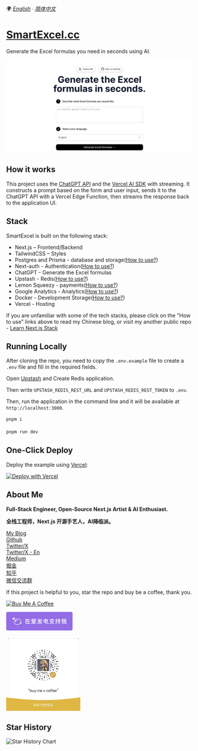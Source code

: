 🌍 *[English](README.md) ∙ [简体中文](README-zh.md)*


# [SmartExcel.cc](https://www.smartExcel.cc/)

Generate the Excel formulas you need in seconds using AI.

[![Generate the Excel formulas](./public/screenshot.png)](https://www.smartExcel.cc/)

## How it works

This project uses the [ChatGPT API](https://openai.com/api/) and the [Vercel AI SDK](https://sdk.vercel.ai/docs) with streaming. It constructs a prompt based on the form and user input, sends it to the ChatGPT API with a Vercel Edge Function, then streams the response back to the application UI.

## Stack 

SmartExcel is built on the following stack:

- Next.js – Frontend/Backend
- TailwindCSS – Styles
- Postgres and Prisma - database and storage([How to use?](https://weijunext.com/article/061d8cd9-fcf3-4d9e-bd33-e257bc4f9989))
- Next-auth - Authentication([How to use?](https://weijunext.com/article/061d8cd9-fcf3-4d9e-bd33-e257bc4f9989)) 
- ChatGPT - Generate the Excel formulas
- Upstash - Redis([How to use?](https://weijunext.com/article/6510121c-90da-4d20-85a1-72cbbdb3983b))
- Lemon Squeezy - payments([How to use?](https://weijunext.com/article/integrate-lemonsqueezy-api))
- Google Analytics - Analytics([How to use?](https://weijunext.com/article/979b9033-188c-4d88-bfff-6cf74d28420d))
- Docker - Development Storage([How to use?](https://weijunext.com/article/b33a5545-fd26-47a6-8641-3c7467fb3910))
- Vercel - Hosting

If you are unfamiliar with some of the tech stacks, please click on the "How to use" links above to read my Chinese blog, or visit my another public repo - [Learn Next.js Stack](https://github.com/weijunext/nextjs-learn-demos)


## Running Locally

After cloning the repo, you need to copy the `.env.example` file to create a `.env` file and fill in the required fields.

Open [Upstash](https://upstash.com/) and Create Redis application.

Then write `UPSTASH_REDIS_REST_URL` and `UPSTASH_REDIS_REST_TOKEN` to `.env`.

Then, run the application in the command line and it will be available at `http://localhost:3000`.

```bash
pnpm i

pnpm run dev
```

## One-Click Deploy

Deploy the example using [Vercel](https://vercel.com?utm_source=github&utm_medium=readme&utm_campaign=vercel-examples):

[![Deploy with Vercel](https://vercel.com/button)](https://vercel.com/new/clone?repository-url=https://github.com/weijunext/smart-excel-ai&project-name=&repository-name=smart-excel-ai&demo-title=SmartExcel&demo-description=Generate%20the%20Excel%20formulas%20you%20need%20in%20seconds%20using%20AI.&demo-url=https://smartexcel.cc&demo-image=https://smartexcel.cc/opengraph-image.png)

## About Me

**Full-Stack Engineer, Open-Source Next.js Artist & AI Enthusiast.**

**全栈工程师，Next.js 开源手艺人，AI降临派。**

[My Blog](https://weijunext.com)  
[Github](https://github.com/weijunext)  
[Twitter/X](https://twitter.com/weijunext)  
[Twitter/X - En](https://twitter.com/wayne_dev)  
[Medium](https://medium.com/@weijunext)  
[掘金](https://juejin.cn/user/26044008768029)  
[知乎](https://www.zhihu.com/people/mo-mo-mo-89-12-11)  
[微信交流群](https://weijunext.com/make-a-friend)  

If this project is helpful to you, star the repo and buy be a coffee, thank you.

<a href="https://www.buymeacoffee.com/weijunext" target="_blank"><img src="https://cdn.buymeacoffee.com/buttons/v2/default-yellow.png" alt="Buy Me A Coffee" style="height: 41px !important;width: 174px !important;" ></a>


<a href="https://afdian.net/a/weijunext" target="_blank"><img src="./public/afd.png" alt="在爱发电支持我" style="height: 50px !important"></a>

<img src="./public/zs.jpeg" alt="赞赏作者" style="height: 200px; width: 200px">

## Star History

![Star History Chart](https://api.star-history.com/svg?repos=weijunext/smart-excel-ai&type=Date)
